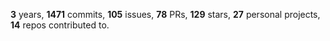 **3** years, **1471** commits, **105** issues, **78** PRs, **129** stars, **27** personal projects, **14** repos contributed to.
